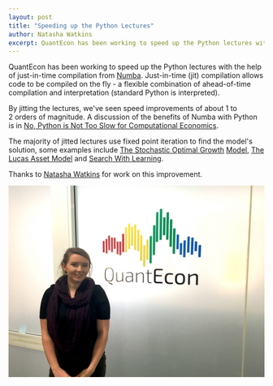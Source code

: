 ```yaml
---
layout: post
title: "Speeding up the Python Lectures"
author: Natasha Watkins
excerpt: QuantEcon has been working to speed up the Python lectures with the help of just-in-time compilation from Numba.
---
```


QuantEcon has been working to speed up the Python lectures with the help of just-in-time compilation from [Numba](http://numba.pydata.org/). Just-in-time (jit) compilation allows code to be compiled on the fly - a flexible combination of ahead-of-time compilation and interpretation (standard Python is interpreted).

By jitting the lectures, we've seen speed improvements of about 1 to 2 orders of magnitude. A discussion of the benefits of Numba with Python is in [No, Python is Not Too Slow for Computational Economics](http://notes.quantecon.org/submission/5bae5cb538674f000fd2c8e3).

The majority of jitted lectures use fixed point iteration to find the model's solution, some examples include [The Stochastic ](http://lectures.quantecon.org/py/optgrowth.html#)[Optimal Growth](https://lectures.quantecon.org/py/optgrowth.html#) [Model](http://lectures.quantecon.org/py/optgrowth.html#), [The Lucas Asset Model](https://lectures.quantecon.org/py/lucas_model.html#) and [Search With Learning](https://lectures.quantecon.org/py/odu.html#).

Thanks to [Natasha Watkins](https://github.com/natashawatkins) for work on this improvement.

![QuantEcon pre-doc Natasha Watkins](/assets/img/2017-06-14-13.39.40.jpg)